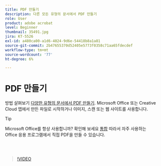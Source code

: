```yaml
---
title: PDF 만들기
description: 다른 모든 유형의 문서에서 PDF 만들기
role: User
product: adobe acrobat
level: Beginner
thumbnail: 35491.jpg
jira: KT-5526
exl-id: a480ca00-a1d6-4024-9d6e-54418b8a1a81
source-git-commit: 2b47655370d52405e5773f0358c71aa65fdecdef
workflow-type: tm+mt
source-wordcount: '77'
ht-degree: 6%

---
```


# PDF 만들기

방법 살펴보기 [다양한 유형의 문서에서 PDF 만들기](https://www.adobe.com/kr/acrobat/online/convert-pdf.html). Microsoft Office 또는 Creative Cloud 앱에서 만든 파일로 시작하거나 이미지, 스캔 또는 웹 사이트를 사용합니다.

>[!TIP]
>
>Microsoft Office를 항상 사용합니까? 확인해 보세요 [통합](../integrate/integrate-overview.md#microsoft) 따라서 자주 사용하는 Office 응용 프로그램에서 직접 PDF을 만들 수 있습니다.

<br> 

>[!VIDEO](https://video.tv.adobe.com/v/35491?quality=12&learn=on&hidetitle=true)